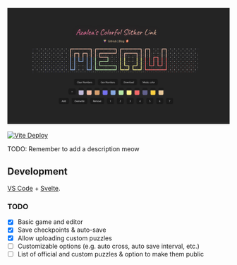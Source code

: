 ![](./public/meta2.png)


[![Vite Deploy](https://github.com/hykilpikonna/colorful-link/actions/workflows/vite.yml/badge.svg)](https://slither.hydev.org/)

TODO: Remember to add a description meow


## Development

[VS Code](https://code.visualstudio.com/) + [Svelte](https://marketplace.visualstudio.com/items?itemName=svelte.svelte-vscode).

### TODO

- [x] Basic game and editor
- [x] Save checkpoints & auto-save
- [x] Allow uploading custom puzzles
- [ ] Customizable options (e.g. auto cross, auto save interval, etc.)
- [ ] List of official and custom puzzles & option to make them public
